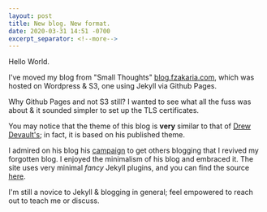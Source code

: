 ```yaml
---
layout: post
title: New blog. New format.
date: 2020-03-31 14:51 -0700
excerpt_separator: <!--more-->
---
```

Hello World.

I've moved my blog from "Small Thoughts" [blog.fzakaria.com](http://blog.fzakaria.com), which was hosted on Wordpress & S3, one using Jekyll via Github Pages.

Why Github Pages and not S3 still? I wanted to see what all the fuss was about & it sounded simpler to set up the TLS certificates.

You may notice that the theme of this blog is **very** similar to that
of [Drew Devault's](https://drewdevault.com/); in fact, it is based on his published theme.

I admired on his blog his [campaign](https://drewdevault.com/make-a-blog) to get others blogging that I revived my forgotten blog. I enjoyed the minimalism of his blog and embraced it. The site uses very minimal _fancy_ Jekyll plugins, and you can find the source [here](https://github.com/fzakaria/fzakaria.com).

I'm still a novice to Jekyll & blogging in general; feel empowered to reach out to teach me or discuss.

<!--more-->